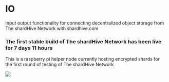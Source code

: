 # IO
Input output functionality for connecting decentralized object storage from The shardHive Network with shardhive.com




<p align="center">
  <h3>The first stable build of The shardHive Network has been live for 7 days 11 hours</h3>
  <p4>This is a raspberry pi helper node currently hosting encrypted shards for the first round of testing of The shardHive Network</p>
  <img src="https://shardhive.com/wp-content/uploads/2022/07/shardHiveHelperNodeOneWeek.png">
</p>
